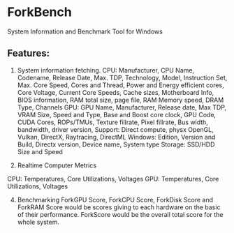 # ForkBench
 System Information and Benchmark Tool for Windows 

## Features: 
1. System information fetching.
    CPU:
 Manufacturer, CPU Name, Codename, Release Date, Max. TDP, Technology, Model, Instruction Set, Max. Core Speed, Cores and Thread, Power and Energy efficient cores, Core Voltage, Current Core Speeds, Cache sizes, Motherboard Info, BIOS 
 information, RAM total size, page file, RAM Memory speed, DRAM Type, Channels
 GPU: GPU Name, Manufacturer, Release date, Max TDP, VRAM Size, Speed and Type, Base and Boost core clock, GPU Code, CUDA Cores, ROPs/TMUs, Texture fillrate, Pixel fillrate, Bus width, bandwidth, driver version, Support: Direct compute, 
 physx OpenGL, Vulkan, DirectX, Raytracing, DirectML
 Windows: Edition, Version and Build, Directx version, Device name, System type
 Storage: SSD/HDD Size and Speed

3. Realtime Computer Metrics
 
 CPU: Temperatures, Core Utilizations, Voltages
 GPU: Temperatures, Core Utilizations, Voltages

4. Benchmarking
 ForkGPU Score, ForkCPU Score, ForkDisk Score and ForkRAM Score would be scores giving to each hardware on the basic of their performance.
 ForkScore would be the overall total score for the whole system.

